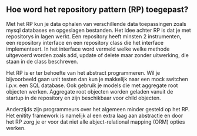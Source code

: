 ## Hoe word het repository pattern (RP) toegepast?

Met het RP kun je data ophalen van verschillende data toepassingen zoals mysql databases en opgeslagen bestanden. Het idee achter RP is dat je met repositorys in lagen werkt. Een repository heeft minsten 2 instrumenten, een repository interface en een repository class die het interface implementeert. In het interface word vermeld welke welke methode uitgevoerd worden zoals add, update of delete maar zonder uitwerking, die staan in de class beschreven. 

Het RP is er ter behoefte van het abstract programmeren. Wil je bijvoorbeeld gaan unit testen dan kun je makkelijk naar een mock switchen i.p.v. een SQL database. Ook gebruik je models die met aggregate root objecten werken. Aggregate root objecten worden geladen vanuit de startup in de repository en zijn beschikbaar voor child objecten.

Anderzijds zijn programmeurs over het algemeen minder gesteld op het RP. Het enitity framework is namelijk al een extra laag aan abstractie en door het RP zorg je er voor dat niet alle abject-relational mapping (ORM) opties werken.
